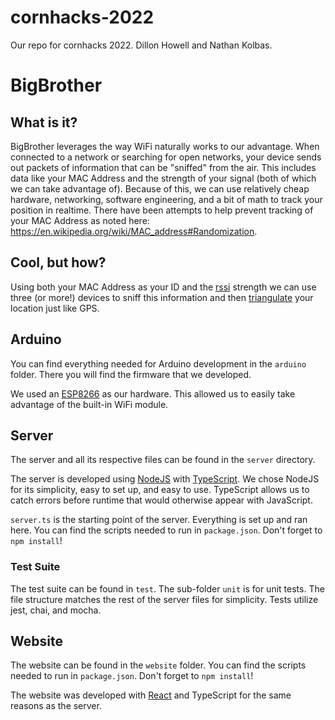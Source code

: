 # cornhacks-2022
Our repo for cornhacks 2022. Dillon Howell and Nathan Kolbas.

# BigBrother

## What is it?
BigBrother leverages the way WiFi naturally works to our advantage. When connected to a network or searching for open networks, your device sends out packets of information that can be "sniffed" from the air. This includes data like your MAC Address and the strength of your signal (both of which we can take advantage of). Because of this, we can use relatively cheap hardware, networking, software engineering, and a bit of math to track your position in realtime. There have been attempts to help prevent tracking of your MAC Address as noted here: https://en.wikipedia.org/wiki/MAC_address#Randomization.

## Cool, but how?
Using both your MAC Address as your ID and the [rssi](https://en.wikipedia.org/wiki/Received_signal_strength_indication) strength we can use three (or more!) devices to sniff this information and then [triangulate](https://en.wikipedia.org/wiki/Triangulation) your location just like GPS.

## Arduino
You can find everything needed for Arduino development in the `arduino` folder. There you will find the firmware that we developed.

We used an [ESP8266](https://www.espressif.com/en/products/socs/esp8266) as our hardware. This allowed us to easily take advantage of the built-in WiFi module.

## Server
The server and all its respective files can be found in the `server` directory.

The server is developed using [NodeJS](https://nodejs.org/en/) with [TypeScript](https://www.typescriptlang.org/). We chose NodeJS for its simplicity, easy to set up, and easy to use. TypeScript allows us to catch errors before runtime that would otherwise appear with JavaScript.

`server.ts` is the starting point of the server. Everything is set up and ran here. You can find the scripts needed to run in `package.json`. Don't forget to `npm install`!

### Test Suite
The test suite can be found in `test`. The sub-folder `unit` is for unit tests. The file structure matches the rest of the server files for simplicity. Tests utilize jest, chai, and mocha. 

## Website
The website can be found in the `website` folder. You can find the scripts needed to run in `package.json`. Don't forget to `npm install`!

The website was developed with [React](https://reactjs.org/) and TypeScript for the same reasons as the server.
